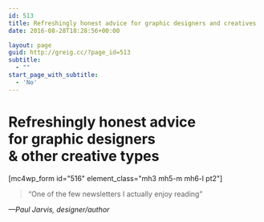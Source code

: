 ```yaml
---
id: 513
title: Refreshingly honest advice for graphic designers and creatives
date: 2016-08-28T18:28:56+00:00

layout: page
guid: http://greig.cc/?page_id=513
subtitle:
  - ""
start_page_with_subtitle:
  - 'No'
---
```

<h1 class="f2 f1-l mh3 mh5-m mh6-l mb2 normal measure-narrow">Refreshingly honest advice<br>for graphic designers<br>&amp; other creative types</h1>

<!-- <h2 class="f4 mh3 mh5-m mh6-l mb2 normal measure-narrow">Get proven tips on getting unstuck, going freelance, rethinking your career, and making writing a habit.</h2> 

<h2 class="f4 mh3 mh5-m mh6-l mb2 normal measure-narrow">Join thousands of people receiving my thoughts on life, design and freelancing:</h2>-->

[mc4wp_form id="516" element_class="mh3 mh5-m mh6-l pt2"]

<blockquote class="mh3 mh5-m mh6-l mt5 serif f4">“One of the few newsletters I actually enjoy reading”</blockquote>
<cite class="mh3 mh5-m mh6-l tracked ttu normal f6 fs-normal">—Paul Jarvis, designer/author</cite>
<br>&nbsp;<br>